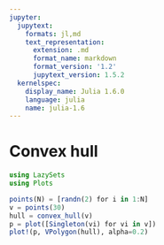 ```yaml
---
jupyter:
  jupytext:
    formats: jl,md
    text_representation:
      extension: .md
      format_name: markdown
      format_version: '1.2'
      jupytext_version: 1.5.2
  kernelspec:
    display_name: Julia 1.6.0
    language: julia
    name: julia-1.6
---
```


# Convex hull

```julia
using LazySets
using Plots
```

```julia
points(N) = [randn(2) for i in 1:N]
v = points(30)
hull = convex_hull(v)
p = plot([Singleton(vi) for vi in v])
plot!(p, VPolygon(hull), alpha=0.2)
```
